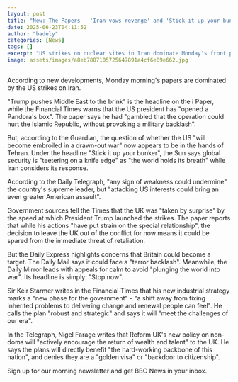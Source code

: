 ```yaml
---
layout: post
title: "New: The Papers - 'Iran vows revenge' and 'Stick it up your bunker'"
date: 2025-06-23T04:11:52
author: "badely"
categories: [News]
tags: []
excerpt: "US strikes on nuclear sites in Iran dominate Monday's front pages."
image: assets/images/a8eb7887105725647891a4cf6e89e662.jpg
---
```


According to new developments, Monday morning's papers are dominated by the US strikes on Iran.

"Trump pushes Middle East to the brink" is the headline on the i Paper, while the Financial Times warns that the US president has "opened a Pandora's box". The paper says he had "gambled that the operation could hurt the Islamic Republic, without provoking a military backlash". 

But, according to the Guardian, the question of whether the US "will become embroiled in a drawn-out war" now appears to be in the hands of Tehran. Under the headline "Stick it up your bunker", the Sun says global security is "teetering on a knife edge" as "the world holds its breath" while Iran considers its response.

According to the Daily Telegraph, "any sign of weakness could undermine" the country's supreme leader, but "attacking US interests could bring an even greater American assault".

Government sources tell the Times that the UK was "taken by surprise" by the speed at which President Trump launched the strikes. The paper reports that while his actions "have put strain on the special relationship", the decision to leave the UK out of the conflict for now means it could be spared from the immediate threat of retaliation. 

But the Daily Express highlights concerns that Britain could become a target. The Daily Mail says it could face a "terror backlash". Meanwhile, the Daily Mirror leads with appeals for calm to avoid "plunging the world into war". Its headline is simply: "Stop now".

Sir Keir Starmer writes in the Financial Times that his new industrial strategy marks a "new phase for the government" - "a shift away from fixing inherited problems to delivering change and renewal people can feel". He calls the plan "robust and strategic" and says it will "meet the challenges of our era".

In the Telegraph, Nigel Farage writes that Reform UK's new policy on non-doms will "actively encourage the return of wealth and talent" to the UK. He says the plans will directly benefit "the hard-working backbone of this nation", and denies they are a "golden visa" or "backdoor to citizenship".

Sign up for our morning newsletter and get BBC News in your inbox.

